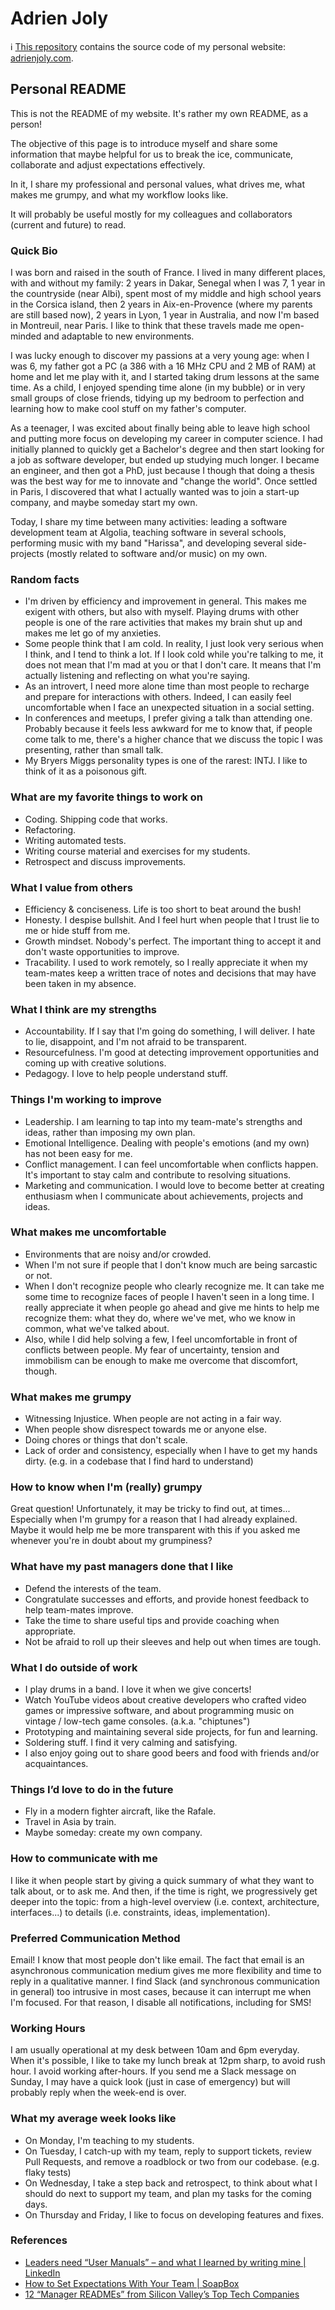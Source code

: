 # Adrien Joly 

ℹ️ [This repository](https://github.com/adrienjoly/adrienjoly.github.com) contains the source code of my personal website: [adrienjoly.com](https://adrienjoly.com).

## Personal README

This is not the README of my website. It's rather my own README, as a person!

The objective of this page is to introduce myself and share some information that maybe helpful for us to break the ice, communicate, collaborate and adjust expectations effectively.

In it, I share my professional and personal values, what drives me, what makes me grumpy, and what my workflow looks like.

It will probably be useful mostly for my colleagues and collaborators (current and future) to read.

### Quick Bio

I was born and raised in the south of France. I lived in many different places, with and without my family: 2 years in Dakar, Senegal when I was 7, 1 year in the countryside (near Albi), spent most of my middle and high school years in the Corsica island, then 2 years in Aix-en-Provence (where my parents are still based now), 2 years in Lyon, 1 year in Australia, and now I'm based in Montreuil, near Paris. I like to think that these travels made me open-minded and adaptable to new environments.

I was lucky enough to discover my passions at a very young age: when I was 6, my father got a PC (a 386 with a 16 MHz CPU and 2 MB of RAM) at home and let me play with it, and I started taking drum lessons at the same time. As a child, I enjoyed spending time alone (in my bubble) or in very small groups of close friends, tidying up my bedroom to perfection and learning how to make cool stuff on my father's computer.

As a teenager, I was excited about finally being able to leave high school and putting more focus on developing my career in computer science. I had initially planned to quickly get a Bachelor's degree and then start looking for a job as software developer, but ended up studying much longer. I became an engineer, and then got a PhD, just because I though that doing a thesis was the best way for me to innovate and "change the world". Once settled in Paris, I discovered that what I actually wanted was to join a start-up company, and maybe someday start my own.

Today, I share my time between many activities: leading a software development team at Algolia, teaching software in several schools, performing music with my band "Harissa", and developing several side-projects (mostly related to software and/or music) on my own.

### Random facts

- I'm driven by efficiency and improvement in general. This makes me exigent with others, but also with myself. Playing drums with other people is one of the rare activities that makes my brain shut up and makes me let go of my anxieties.
- Some people think that I am cold. In reality, I just look very serious when I think, and I tend to think a lot. If I look cold while you're talking to me, it does not mean that I'm mad at you or that I don't care. It means that I'm actually listening and reflecting on what you're saying.
- As an introvert, I need more alone time than most people to recharge and prepare for interactions with others. Indeed, I can easily feel uncomfortable when I face an unexpected situation in a social setting.
- In conferences and meetups, I prefer giving a talk than attending one. Probably because it feels less awkward for me to know that, if people come talk to me, there's a higher chance that we discuss the topic I was presenting, rather than small talk.
- My Bryers Miggs personality types is one of the rarest: INTJ. I like to think of it as a poisonous gift.

### What are my favorite things to work on

- Coding. Shipping code that works.
- Refactoring.
- Writing automated tests.
- Writing course material and exercises for my students.
- Retrospect and discuss improvements.

### What I value from others

- Efficiency & conciseness. Life is too short to beat around the bush! 
- Honesty. I despise bullshit. And I feel hurt when people that I trust lie to me or hide stuff from me.
- Growth mindset. Nobody's perfect. The important thing to accept it and don't waste opportunities to improve.
- Tracability. I used to work remotely, so I really appreciate it when my team-mates keep a written trace of notes and decisions that may have been taken in my absence.

### What I think are my strengths

- Accountability. If I say that I'm going do something, I will deliver. I hate to lie, disappoint, and I'm not afraid to be transparent.
- Resourcefulness. I'm good at detecting improvement opportunities and coming up with creative solutions.
- Pedagogy. I love to help people understand stuff.

### Things I'm working to improve

- Leadership. I am learning to tap into my team-mate's strengths and ideas, rather than imposing my own plan.
- Emotional Intelligence. Dealing with people's emotions (and my own) has not been easy for me.
- Conflict management. I can feel uncomfortable when conflicts happen. It's important to stay calm and contribute to resolving situations.
- Marketing and communication. I would love to become better at creating enthusiasm when I communicate about achievements, projects and ideas.

### What makes me uncomfortable

- Environments that are noisy and/or crowded.
- When I'm not sure if people that I don't know much are being sarcastic or not.
- When I don't recognize people who clearly recognize me. It can take me some time to recognize faces of people I haven't seen in a long time. I really appreciate it when people go ahead and give me hints to help me recognize them: what they do, where we've met, who we know in common, what we've talked about.
- Also, while I did help solving a few, I feel uncomfortable in front of conflicts between people. My fear of uncertainty, tension and immobilism can be enough to make me overcome that discomfort, though.

### What makes me grumpy

- Witnessing Injustice. When people are not acting in a fair way.
- When people show disrespect towards me or anyone else.
- Doing chores or things that don't scale.
- Lack of order and consistency, especially when I have to get my hands dirty. (e.g. in a codebase that I find hard to understand)

### How to know when I'm (really) grumpy

Great question! Unfortunately, it may be tricky to find out, at times... Especially when I'm grumpy for a reason that I had already explained. Maybe it would help me be more transparent with this if you asked me whenever you're in doubt about my grumpiness?

### What have my past managers done that I like

- Defend the interests of the team.
- Congratulate successes and efforts, and provide honest feedback to help team-mates improve.
- Take the time to share useful tips and provide coaching when appropriate.
- Not be afraid to roll up their sleeves and help out when times are tough.

### What I do outside of work

- I play drums in a band. I love it when we give concerts!
- Watch YouTube videos about creative developers who crafted video games or impressive software, and about programming music on vintage / low-tech game consoles. (a.k.a. "chiptunes")
- Prototyping and maintaining several side projects, for fun and learning.
- Soldering stuff. I find it very calming and satisfying.
- I also enjoy going out to share good beers and food with friends and/or acquaintances.

### Things I’d love to do in the future

- Fly in a modern fighter aircraft, like the Rafale.
- Travel in Asia by train.
- Maybe someday: create my own company.

### How to communicate with me

I like it when people start by giving a quick summary of what they want to talk about, or to ask me. And then, if the time is right, we progressively get deeper into the topic: from a high-level overview (i.e. context, architecture, interfaces...) to details (i.e. constraints, ideas, implementation).

### Preferred Communication Method

Email! I know that most people don't like email. The fact that email is an asynchronous communication medium gives me more flexibility and time to reply in a qualitative manner. I find Slack (and synchronous communication in general) too intrusive in most cases, because it can interrupt me when I'm focused.
For that reason, I disable all notifications, including for SMS!

### Working Hours

I am usually operational at my desk between 10am and 6pm everyday. When it's possible, I like to take my lunch break at 12pm sharp, to avoid rush hour.
I avoid working after-hours. If you send me a Slack message on Sunday, I may have a quick look (just in case of emergency) but will probably reply when the week-end is over.

### What my average week looks like

- On Monday, I'm teaching to my students.
- On Tuesday, I catch-up with my team, reply to support tickets, review Pull Requests, and remove a roadblock or two from our codebase. (e.g. flaky tests)
- On Wednesday, I take a step back and retrospect, to think about what I should do next to support my team, and plan my tasks for the coming days.
- On Thursday and Friday, I like to focus on developing features and fixes.

### References

- [Leaders need “User Manuals” – and what I learned by writing mine | LinkedIn](https://www.linkedin.com/pulse/leaders-need-user-manuals-what-i-learned-writing-mine-abby-falik/)
- [How to Set Expectations With Your Team | SoapBox](https://soapboxhq.com/blog/modern-manager-community/how-to-set-expectations-with-your-team)
- [12 “Manager READMEs” from Silicon Valley’s Top Tech Companies](https://hackernoon.com/12-manager-readmes-from-silicon-valleys-top-tech-companies-26588a660afe)
